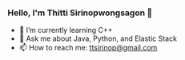 ### Hello, I'm Thitti Sirinopwongsagon 👋

- 🌱 I’m currently learning C++
- 💬 Ask me about Java, Python, and Elastic Stack
- 📫 How to reach me: ttsirinop@gmail.com
